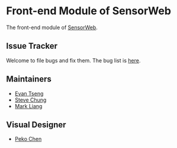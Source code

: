 # Front-end Module of SensorWeb
The front-end module of [SensorWeb](https://wiki.mozilla.org/SensorWeb).

## Issue Tracker
Welcome to file bugs and fix them. The bug list is [here](https://bugzilla.mozilla.org/buglist.cgi?list_id=12912039&resolution=---&classification=Client%20Software&status_whiteboard_type=allwordssubstr&query_format=advanced&status_whiteboard=sensorweb-frontend&component=Project%20Sensor%20Web&product=Connected%20Devices).

## Maintainers
* [Evan Tseng](http://github.com/evanxd)
* [Steve Chung](https://github.com/steveck-chung)
* [Mark Liang](https://github.com/youwenliang)

## Visual Designer
* [Peko Chen](mailto:pchen@mozilla.com)
